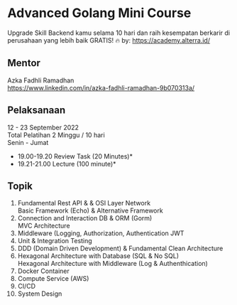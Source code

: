 # Advanced Golang Mini Course

Upgrade Skill Backend kamu selama 10 hari dan raih kesempatan berkarir di perusahaan yang lebih baik GRATIS! 🔥
by: https://academy.alterra.id/

## Mentor
Azka Fadhli Ramadhan
<br />
https://www.linkedin.com/in/azka-fadhli-ramadhan-9b070313a/

## Pelaksanaan
12 - 23 September 2022 <br />
Total Pelatihan 2 Minggu / 10 hari <br />
Senin - Jumat		
* 19.00-19.20	Review Task (20 Minutes)*
* 19.21-21.00	Lecture (100 minute)*	

## Topik

1. Fundamental Rest API & & OSI Layer Network <br />
	Basic Framework (Echo)  & Alternative Framework
2. Connection and Interaction DB & ORM (Gorm) <br />
	MVC Architecture
3. Middleware (Logging,  Authorization, Authentication JWT
4. Unit & Integration Testing
5. DDD (Domain Driven Development) & Fundamental Clean Architecture
6. Hexagonal Architecture with Database (SQL & No SQL) <br />
Hexagonal Architecture with Middleware (Log & Authenthication)
7. Docker Container
8. Compute Service (AWS)
9. CI/CD
10. System Design